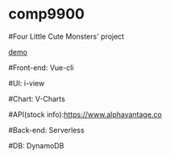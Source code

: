 # comp9900

#Four Little Cute Monsters' project


[demo](https://unswddk.github.io/comp9900/#/)



#Front-end: Vue-cli


#UI: i-view


#Chart: V-Charts



#API(stock info):https://www.alphavantage.co




#Back-end: Serverless



#DB: DynamoDB
